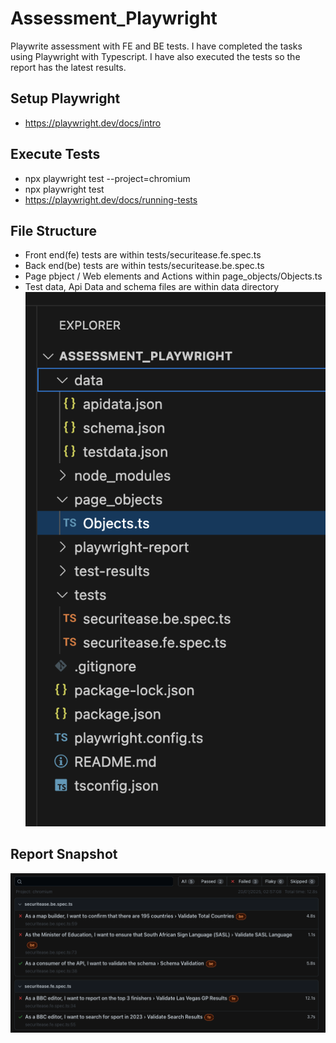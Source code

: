 # Assessment_Playwright
Playwrite assessment with FE and BE tests.
I have completed the tasks using Playwright with Typescript. I have also executed the tests so the report has the latest results.

## Setup Playwright
+ https://playwright.dev/docs/intro

## Execute Tests
+ npx playwright test  --project=chromium 
+ npx playwright test
+ https://playwright.dev/docs/running-tests

## File Structure
+ Front end(fe) tests are within tests/securitease.fe.spec.ts
+ Back end(be) tests are within tests/securitease.be.spec.ts
+ Page pbject / Web elements and Actions within page_objects/Objects.ts
+ Test data, Api Data and schema files are within data directory
![Screenshot](https://github.com/Abrahamsf/Assessment_Playwright/blob/main/playwright-report/data/file_structure_screenshot.png)

## Report Snapshot
![Screenshot](https://github.com/Abrahamsf/Assessment_Playwright/blob/main/playwright-report/data/report_screenshot.png)
